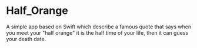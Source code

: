# Half_Orange
A simple app based on Swift which describe a famous quote that says when you meet your "half orange" it is the half time of your life, then it can guess your death date.